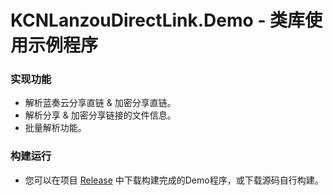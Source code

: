 ﻿# KCNLanzouDirectLink.Demo - 类库使用示例程序

### 实现功能

- 解析蓝奏云分享直链 & 加密分享直链。
- 解析分享 & 加密分享链接的文件信息。
- 批量解析功能。

### 构建运行

- 您可以在项目 [Release](https://github.com/JDDKCN/KCNLanzouDirectLink/releases) 中下载构建完成的Demo程序，或下载源码自行构建。

